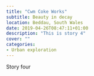 ```yaml
---
title: "Cwm Coke Works"
subtitle: Beauty in decay
location: Beddau, South Wales
date: 2019-04-26T08:47:11+01:00
description: "This is story 4"
cover: ""
categories:
- Urban exploration
---
```

Story four
